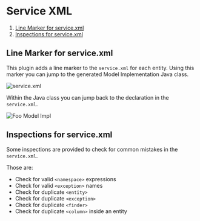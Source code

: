 Service XML
===========

1. [Line Marker for service.xml](#line-marker-for-servicexml)
2. [Inspections for service.xml](#inspections-for-servicexml)

Line Marker for service.xml
---------------------------

This plugin adds a line marker to the ```service.xml``` for each entity. Using this marker you can jump to 
the generated Model Implementation Java class. 

![service.xml](service_xml.png "service.xml")

Within the Java class you can jump back to the declaration in the ```service.xml```.

![Foo Model Impl](foo_impl.png "Foo Model Impl")

Inspections for service.xml
---------------------------

Some inspections are provided to check for common mistakes in the ```service.xml```.

Those are:

* Check for valid ```<namespace>``` expressions
* Check for valid ```<exception>``` names
* Check for duplicate ```<entity>``` 
* Check for duplicate ```<exception>``` 
* Check for duplicate ```<finder>``` 
* Check for duplicate ```<column>``` inside an entity 

